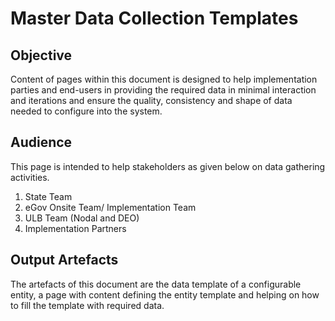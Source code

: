 # Master Data Collection Templates

## Objective

Content of pages within this document is designed to help implementation parties and end-users in providing the required data in minimal interaction and iterations and ensure the quality, consistency and shape of data needed to configure into the system.

## Audience

This page is intended to help stakeholders as given below on data gathering activities.

1. State Team
2. eGov Onsite Team/ Implementation Team
3. ULB Team \(Nodal and DEO\)
4. Implementation Partners

## Output Artefacts

The artefacts of this document are the data template of a configurable entity, a page with content defining the entity template and helping on how to fill the template with required data.

